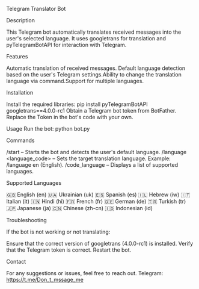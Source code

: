 Telegram Translator Bot


Description

This Telegram bot automatically translates received messages into the user's selected language. It uses googletrans for translation and pyTelegramBotAPI for interaction with Telegram.


Features

Automatic translation of received messages. Default language detection based on the user's Telegram settings.Ability to change the translation language via command.Support for multiple languages.

Installation

Install the required libraries:
pip install pyTelegramBotAPI googletrans==4.0.0-rc1 Obtain a Telegram bot token from BotFather. Replace the Token in the bot's code with your own.

Usage
Run the bot:
python bot.py

Commands

/start – Starts the bot and detects the user's default language.
/language <language_code> – Sets the target translation language.
Example: /language en (English).
/code_language – Displays a list of supported languages.

Supported Languages

🇬🇧 English (en)
🇺🇦 Ukrainian (uk)
🇪🇸 Spanish (es)
🇮🇱 Hebrew (iw)
🇮🇹 Italian (it)
🇮🇳 Hindi (hi)
🇫🇷 French (fr)
🇩🇪 German (de)
🇹🇷 Turkish (tr)
🇯🇵 Japanese (ja)
🇨🇳 Chinese (zh-cn)
🇮🇩 Indonesian (id)

Troubleshooting

If the bot is not working or not translating:

Ensure that the correct version of googletrans (4.0.0-rc1) is installed.
Verify that the Telegram token is correct.
Restart the bot.

Contact

For any suggestions or issues, feel free to reach out. Telegram: https://t.me/Don_t_mssage_me

